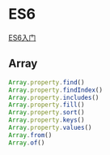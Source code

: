 # ES6

[ES6入门](https://es6.ruanyifeng.com/)

## Array
```javascript
Array.property.find()
Array.property.findIndex()
Array.property.includes()
Array.property.fill()
Array.property.sort()
Array.property.keys()
Array.property.values()
Array.from()
Array.of()
```

